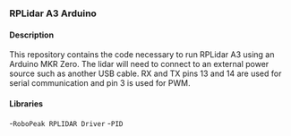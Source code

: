 ### RPLidar A3 Arduino

#### Description

This repository contains the code necessary to run RPLidar A3 using an Arduino MKR Zero. The lidar will need to connect to an external power source such as another USB cable. RX and TX pins 13 and 14 are used for serial communication and pin 3 is used for PWM.

#### Libraries
-`RoboPeak RPLIDAR Driver`
-`PID`
